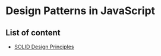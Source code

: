 # Design Patterns in JavaScript

## List of content

- [SOLID Design Principles](./notebook/SOLID.md)

